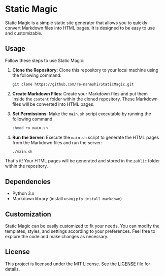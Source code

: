 # Static Magic

Static Magic is a simple static site generator that allows you to quickly convert Markdown files into HTML pages. It is designed to be easy to use and customizable.

## Usage

Follow these steps to use Static Magic:

1. **Clone the Repository**: Clone this repository to your local machine using the following command:
   ```bash
   git clone https://github.com/re-nanashi/StaticMagic.git
   ```
2. **Create Markdown Files**: Create your Markdown files and put them inside the `content` folder within the cloned repository. These Markdown files will be converted into HTML pages.

3. **Set Permissions**: Make the `main.sh` script executable by running the following command:

   ```bash
   chmod +x main.sh
   ```

4. **Run the Server**: Execute the `main.sh` script to generate the HTML pages from the Markdown files and run the server:
   ```bash
   ./main.sh
   ```

That's it! Your HTML pages will be generated and stored in the `public` folder within the repository.

## Dependencies

- Python 3.x
- Markdown library (install using `pip install markdown`)

## Customization

Static Magic can be easily customized to fit your needs. You can modify the templates, styles, and settings according to your preferences. Feel free to explore the code and make changes as necessary.

## License

This project is licensed under the MIT License. See the [LICENSE](LICENSE) file for details.
